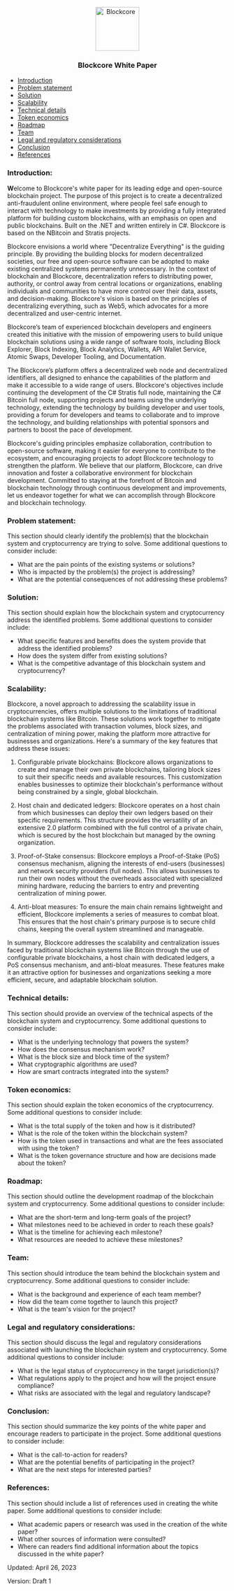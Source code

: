 
<p align="center">
  <p align="center">
    <img src="https://avatars3.githubusercontent.com/u/53176002?s=200&v=4" height="100" alt="Blockcore" />
  </p>
  <h3 align="center">
   Blockcore White Paper
  </h3>
</p>


*   [Introduction](#introduction)
*   [Problem statement](#problem-statement)
*   [Solution](#solution)
*   [Scalability](#scalability)
*   [Technical details](#technical-details)
*   [Token economics](#token-economics)
*   [Roadmap](#roadmap)
*   [Team](#team)
*   [Legal and regulatory considerations](#legal-and-regulatory-considerations)
*   [Conclusion](#conclusion)
*   [References](#references)



### **Introduction:**

**W**elcome to Blockcore's white paper for its leading edge and open-source blockchain project. The purpose of this project is to create a decentralized anti-fraudulent online environment, where people feel safe enough to interact with technology to make investments by providing a fully integrated platform for building custom blockchains, with an emphasis on open and public blockchains. Built on the .NET and written entirely in C#. Blockcore is based on the NBitcoin and Stratis projects.

Blockcore envisions a world where "Decentralize Everything" is the guiding principle. By providing the building blocks for modern decentralized societies, our free and open-source software can be adopted to make existing centralized systems permanently unnecessary. In the context of blockchain and Blockcore, decentralization refers to distributing power, authority, or control away from central locations or organizations, enabling individuals and communities to have more control over their data, assets, and decision-making. Blockcore's vision is based on the principles of decentralizing everything, such as Web5, which advocates for a more decentralized and user-centric internet.

Blockcore’s team of experienced blockchain developers and engineers created this initiative with the mission of empowering users to build unique blockchain solutions using a wide range of software tools, including Block Explorer, Block Indexing, Block Analytics, Wallets, API Wallet Service, Atomic Swaps, Developer Tooling, and Documentation.

The Blockcore’s platform offers a decentralized web node and decentralized identifiers, all designed to enhance the capabilities of the platform and make it accessible to a wide range of users. Blockcore's objectives include continuing the development of the C# Stratis full node, maintaining the C# Bitcoin full node, supporting projects and teams using the underlying technology, extending the technology by building developer and user tools, providing a forum for developers and teams to collaborate and to improve the technology, and building relationships with potential sponsors and partners to boost the pace of development.

Blockcore's guiding principles emphasize collaboration, contribution to open-source software, making it easier for everyone to contribute to the ecosystem, and encouraging projects to adopt Blockcore technology to strengthen the platform. We believe that our platform, Blockcore, can drive innovation and foster a collaborative environment for blockchain development. Committed to staying at the forefront of Bitcoin and blockchain technology through continuous development and improvements, let us endeavor together for what we can accomplish through Blockcore and blockchain technology.


### **Problem statement:**

This section should clearly identify the problem(s) that the blockchain system and cryptocurrency are trying to solve. Some additional questions to consider include:

* What are the pain points of the existing systems or solutions?
* Who is impacted by the problem(s) the project is addressing?
* What are the potential consequences of not addressing these problems?

### **Solution:**

This section should explain how the blockchain system and cryptocurrency address the identified problems. Some additional questions to consider include:

* What specific features and benefits does the system provide that address the identified problems?
* How does the system differ from existing solutions?
* What is the competitive advantage of this blockchain system and cryptocurrency?

### **Scalability:**
Blockcore, a novel approach to addressing the scalability issue in cryptocurrencies, offers multiple solutions to the limitations of traditional blockchain systems like Bitcoin. These solutions work together to mitigate the problems associated with transaction volumes, block sizes, and centralization of mining power, making the platform more attractive for businesses and organizations. Here's a summary of the key features that address these issues:

1. Configurable private blockchains: Blockcore allows organizations to create and manage their own private blockchains, tailoring block sizes to suit their specific needs and available resources. This customization enables businesses to optimize their blockchain's performance without being constrained by a single, global blockchain.

2. Host chain and dedicated ledgers: Blockcore operates on a host chain from which businesses can deploy their own ledgers based on their specific requirements. This structure provides the versatility of an extensive 2.0 platform combined with the full control of a private chain, which is secured by the host blockchain but managed by the owning organization.

3. Proof-of-Stake consensus: Blockcore employs a Proof-of-Stake (PoS) consensus mechanism, aligning the interests of end-users (businesses) and network security providers (full nodes). This allows businesses to run their own nodes without the overheads associated with specialized mining hardware, reducing the barriers to entry and preventing centralization of mining power.

4. Anti-bloat measures: To ensure the main chain remains lightweight and efficient, Blockcore implements a series of measures to combat bloat. This ensures that the host chain's primary purpose is to secure child chains, keeping the overall system streamlined and manageable.

In summary, Blockcore addresses the scalability and centralization issues faced by traditional blockchain systems like Bitcoin through the use of configurable private blockchains, a host chain with dedicated ledgers, a PoS consensus mechanism, and anti-bloat measures. These features make it an attractive option for businesses and organizations seeking a more efficient, secure, and adaptable blockchain solution.

### **Technical details:**

This section should provide an overview of the technical aspects of the blockchain system and cryptocurrency. Some additional questions to consider include:

* What is the underlying technology that powers the system?
* How does the consensus mechanism work?
* What is the block size and block time of the system?
* What cryptographic algorithms are used?
* How are smart contracts integrated into the system?

### **Token economics:**

This section should explain the token economics of the cryptocurrency. Some additional questions to consider include:

* What is the total supply of the token and how is it distributed?
* What is the role of the token within the blockchain system?
* How is the token used in transactions and what are the fees associated with using the token?
* What is the token governance structure and how are decisions made about the token?

### **Roadmap:**

This section should outline the development roadmap of the blockchain system and cryptocurrency. Some additional questions to consider include:

* What are the short-term and long-term goals of the project?
* What milestones need to be achieved in order to reach these goals?
* What is the timeline for achieving each milestone?
* What resources are needed to achieve these milestones?

### **Team:**

This section should introduce the team behind the blockchain system and cryptocurrency. Some additional questions to consider include:

* What is the background and experience of each team member?
* How did the team come together to launch this project?
* What is the team's vision for the project?

### **Legal and regulatory considerations:**

This section should discuss the legal and regulatory considerations associated with launching the blockchain system and cryptocurrency. Some additional questions to consider include:

* What is the legal status of cryptocurrency in the target jurisdiction(s)?
* What regulations apply to the project and how will the project ensure compliance?
* What risks are associated with the legal and regulatory landscape?

### **Conclusion:**

This section should summarize the key points of the white paper and encourage readers to participate in the project. Some additional questions to consider include:

* What is the call-to-action for readers?
* What are the potential benefits of participating in the project?
* What are the next steps for interested parties?

### **References:**

This section should include a list of references used in creating the white paper. Some additional questions to consider include:

* What academic papers or research was used in the creation of the white paper?
* What other sources of information were consulted?
* Where can readers find additional information about the topics discussed in the white paper?


Updated: April 26, 2023 

Version: Draft 1
